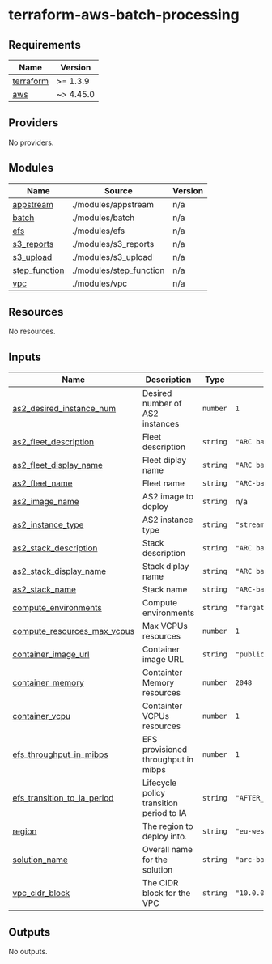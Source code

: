 # terraform-aws-batch-processing
<!-- BEGIN_TF_DOCS -->
## Requirements

| Name | Version |
|------|---------|
| <a name="requirement_terraform"></a> [terraform](#requirement\_terraform) | >= 1.3.9 |
| <a name="requirement_aws"></a> [aws](#requirement\_aws) | ~> 4.45.0 |

## Providers

No providers.

## Modules

| Name | Source | Version |
|------|--------|---------|
| <a name="module_appstream"></a> [appstream](#module\_appstream) | ./modules/appstream | n/a |
| <a name="module_batch"></a> [batch](#module\_batch) | ./modules/batch | n/a |
| <a name="module_efs"></a> [efs](#module\_efs) | ./modules/efs | n/a |
| <a name="module_s3_reports"></a> [s3\_reports](#module\_s3\_reports) | ./modules/s3_reports | n/a |
| <a name="module_s3_upload"></a> [s3\_upload](#module\_s3\_upload) | ./modules/s3_upload | n/a |
| <a name="module_step_function"></a> [step\_function](#module\_step\_function) | ./modules/step_function | n/a |
| <a name="module_vpc"></a> [vpc](#module\_vpc) | ./modules/vpc | n/a |

## Resources

No resources.

## Inputs

| Name | Description | Type | Default | Required |
|------|-------------|------|---------|:--------:|
| <a name="input_as2_desired_instance_num"></a> [as2\_desired\_instance\_num](#input\_as2\_desired\_instance\_num) | Desired number of AS2 instances | `number` | `1` | no |
| <a name="input_as2_fleet_description"></a> [as2\_fleet\_description](#input\_as2\_fleet\_description) | Fleet description | `string` | `"ARC batch process fleet"` | no |
| <a name="input_as2_fleet_display_name"></a> [as2\_fleet\_display\_name](#input\_as2\_fleet\_display\_name) | Fleet diplay name | `string` | `"ARC batch process fleet"` | no |
| <a name="input_as2_fleet_name"></a> [as2\_fleet\_name](#input\_as2\_fleet\_name) | Fleet name | `string` | `"ARC-batch-fleet"` | no |
| <a name="input_as2_image_name"></a> [as2\_image\_name](#input\_as2\_image\_name) | AS2 image to deploy | `string` | n/a | yes |
| <a name="input_as2_instance_type"></a> [as2\_instance\_type](#input\_as2\_instance\_type) | AS2 instance type | `string` | `"stream.standard.medium"` | no |
| <a name="input_as2_stack_description"></a> [as2\_stack\_description](#input\_as2\_stack\_description) | Stack description | `string` | `"ARC batch process stack"` | no |
| <a name="input_as2_stack_display_name"></a> [as2\_stack\_display\_name](#input\_as2\_stack\_display\_name) | Stack diplay name | `string` | `"ARC batch process stack"` | no |
| <a name="input_as2_stack_name"></a> [as2\_stack\_name](#input\_as2\_stack\_name) | Stack name | `string` | `"ARC-batch-stack"` | no |
| <a name="input_compute_environments"></a> [compute\_environments](#input\_compute\_environments) | Compute environments | `string` | `"fargate"` | no |
| <a name="input_compute_resources_max_vcpus"></a> [compute\_resources\_max\_vcpus](#input\_compute\_resources\_max\_vcpus) | Max VCPUs resources | `number` | `1` | no |
| <a name="input_container_image_url"></a> [container\_image\_url](#input\_container\_image\_url) | Container image URL | `string` | `"public.ecr.aws/docker/library/busybox:latest"` | no |
| <a name="input_container_memory"></a> [container\_memory](#input\_container\_memory) | Containter Memory resources | `number` | `2048` | no |
| <a name="input_container_vcpu"></a> [container\_vcpu](#input\_container\_vcpu) | Containter VCPUs resources | `number` | `1` | no |
| <a name="input_efs_throughput_in_mibps"></a> [efs\_throughput\_in\_mibps](#input\_efs\_throughput\_in\_mibps) | EFS provisioned throughput in mibps | `number` | `1` | no |
| <a name="input_efs_transition_to_ia_period"></a> [efs\_transition\_to\_ia\_period](#input\_efs\_transition\_to\_ia\_period) | Lifecycle policy transition period to IA | `string` | `"AFTER_7_DAYS"` | no |
| <a name="input_region"></a> [region](#input\_region) | The region to deploy into. | `string` | `"eu-west-2"` | no |
| <a name="input_solution_name"></a> [solution\_name](#input\_solution\_name) | Overall name for the solution | `string` | `"arc-batch"` | no |
| <a name="input_vpc_cidr_block"></a> [vpc\_cidr\_block](#input\_vpc\_cidr\_block) | The CIDR block for the VPC | `string` | `"10.0.0.0/25"` | no |

## Outputs

No outputs.
<!-- END_TF_DOCS -->